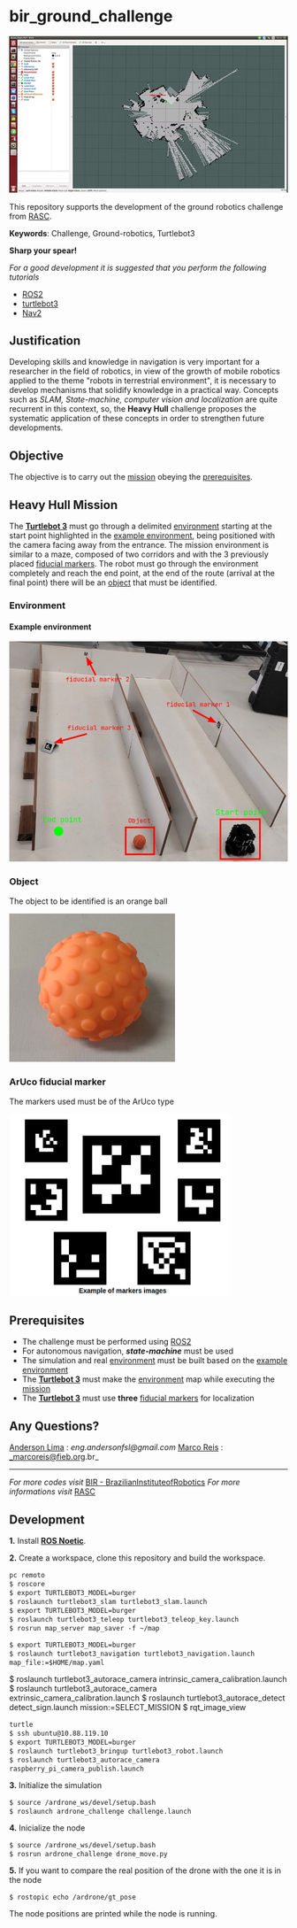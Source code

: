 # bir_ground_challenge

![figure](./source/turtle-map.png)

This repository supports the development of the ground robotics challenge from [RASC](https://www.braziliansinrobotics.com/).

**Keywords**: Challenge, Ground-robotics, Turtlebot3


**Sharp your spear!**

_For a good development it is suggested that you perform the following tutorials_

- [ROS2](https://docs.ros.org/en/foxy/Tutorials.html)
- [turtlebot3](https://emanual.robotis.com/docs/en/platform/turtlebot3/overview/)
- [Nav2](https://navigation.ros.org/)

## Justification

Developing skills and knowledge in navigation is very important for a researcher in the field of robotics, in view of the growth of mobile robotics applied to the theme "robots in terrestrial environment", it is necessary to develop mechanisms that solidify knowledge in a practical way. Concepts such as *SLAM, State-machine, computer vision and localization* are quite recurrent in this context, so, the **Heavy Hull** challenge proposes the systematic application of these concepts in order to strengthen future developments.

## Objective

The objective is to carry out the [mission](#heavy-hull-mission) obeying the [prerequisites](#prerequisites).


## Heavy Hull Mission

The [**Turtlebot 3**](https://emanual.robotis.com/docs/en/platform/turtlebot3/overview/) must go through a delimited [environment](#Environment) starting at the start point highlighted in the [example environment](#example-environment), being positioned with the camera facing away from the entrance. The mission environment is similar to a maze, composed of two corridors and with the 3 previously placed [fiducial markers](#aruco-fiducial-marker). The robot must go through the environment completely and reach the end point, at the end of the route (arrival at the final point) there will be an [object](#object) that must be identified.

### Environment

#### Example environment

![figure](./source/envedited.png)

### Object

The object to be identified is an orange ball

<img src="./source/ball.jpg" alt="drawing" width="300"/>

### ArUco fiducial marker

The markers used must be of the ArUco type

<img src="./source/aruco.png" alt="drawing" width="400"/>

## Prerequisites

- The challenge must be performed using [ROS2](https://docs.ros.org/en/foxy/index.html)
- For autonomous navigation, ***state-machine*** must be used
- The simulation and real [environment](#environment) must be built based on the [example environment](#example-environment)
- The [**Turtlebot 3**](https://emanual.robotis.com/docs/en/platform/turtlebot3/overview/) must make the [environment](#environment) map while executing the [mission](#heavy-hull-mission)
- The [**Turtlebot 3**](https://emanual.robotis.com/docs/en/platform/turtlebot3/overview/) must use **three** [fiducial markers](#aruco-fiducial-marker) for localization

## Any Questions?


[Anderson Lima](https://github.com/aldenpower) : _eng.andersonfsl@gmail.com_
[Marco Reis](https://github.com/mhar-vell) : _marcoreis@fieb.org.br_

<hr>

_For more codes visit_ [BIR - BrazilianInstituteofRobotics](https://github.com/Brazilian-Institute-of-Robotics)
_For more informations visit_ [RASC](https://www.braziliansinrobotics.com/)


## Development
**1.** Install [**ROS Noetic**](http://wiki.ros.org/noetic/Installation/Ubuntu).

**2.** Create a workspace, clone this repository and build the workspace.
```
pc remoto
$ roscore
$ export TURTLEBOT3_MODEL=burger
$ roslaunch turtlebot3_slam turtlebot3_slam.launch
$ export TURTLEBOT3_MODEL=burger
$ roslaunch turtlebot3_teleop turtlebot3_teleop_key.launch
$ rosrun map_server map_saver -f ~/map
```
```
$ export TURTLEBOT3_MODEL=burger
$ roslaunch turtlebot3_navigation turtlebot3_navigation.launch map_file:=$HOME/map.yaml
```
$ roslaunch turtlebot3_autorace_camera intrinsic_camera_calibration.launch
$ roslaunch turtlebot3_autorace_camera extrinsic_camera_calibration.launch
$ roslaunch turtlebot3_autorace_detect detect_sign.launch mission:=SELECT_MISSION
$ rqt_image_view
```
turtle
$ ssh ubuntu@10.88.119.10
$ export TURTLEBOT3_MODEL=burger
$ roslaunch turtlebot3_bringup turtlebot3_robot.launch
$ roslaunch turtlebot3_autorace_camera raspberry_pi_camera_publish.launch
```
**3.** Initialize the simulation
```
$ source /ardrone_ws/devel/setup.bash
$ roslaunch ardrone_challenge challenge.launch
```
**4.** Inicialize the node
```
$ source /ardrone_ws/devel/setup.bash
$ rosrun ardrone_challenge drone_move.py
```
**5.** If you want to compare the real position of the drone with the one it is in the node
```
$ rostopic echo /ardrone/gt_pose
```
The node positions are printed while the node is running.